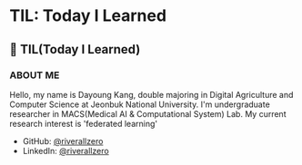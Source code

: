 # TIL: Today I Learned

## 📖 TIL(Today I Learned)

### ABOUT ME
Hello, my name is Dayoung Kang, double majoring in Digital Agriculture and Computer Science at Jeonbuk National University. 
I'm undergraduate researcher in MACS(Medical AI & Computational System) Lab.
My current research interest is 'federated learning'

- GitHub: [@riverallzero](https://github.com/riverallzero)
- LinkedIn: [@riverallzero](https://www.linkedin.com/in/riverallzero/)
